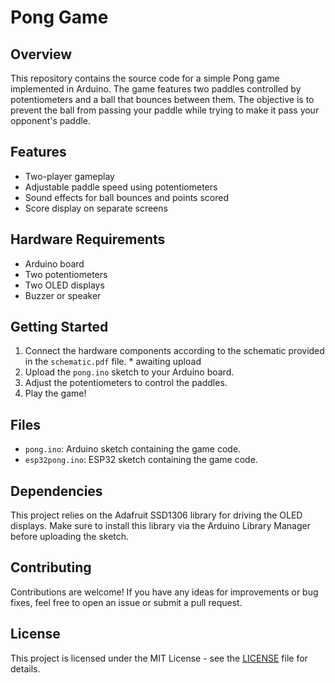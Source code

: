# Pong Game

## Overview

This repository contains the source code for a simple Pong game implemented in Arduino. The game features two paddles controlled by potentiometers and a ball that bounces between them. The objective is to prevent the ball from passing your paddle while trying to make it pass your opponent's paddle.

## Features

- Two-player gameplay
- Adjustable paddle speed using potentiometers
- Sound effects for ball bounces and points scored
- Score display on separate screens

## Hardware Requirements

- Arduino board
- Two potentiometers
- Two OLED displays
- Buzzer or speaker

## Getting Started

1. Connect the hardware components according to the schematic provided in the `schematic.pdf` file. * awaiting upload
2. Upload the `pong.ino` sketch to your Arduino board.
3. Adjust the potentiometers to control the paddles.
4. Play the game!

## Files

- `pong.ino`: Arduino sketch containing the game code.
- `esp32pong.ino`: ESP32 sketch containing the game code.

## Dependencies

This project relies on the Adafruit SSD1306 library for driving the OLED displays. Make sure to install this library via the Arduino Library Manager before uploading the sketch.

## Contributing

Contributions are welcome! If you have any ideas for improvements or bug fixes, feel free to open an issue or submit a pull request.

## License

This project is licensed under the MIT License - see the [LICENSE](LICENSE) file for details.
